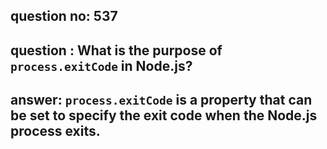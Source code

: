 
      
## question no: 537

## question : What is the purpose of `process.exitCode` in Node.js?

## answer: `process.exitCode` is a property that can be set to specify the exit code when the Node.js process exits.
      